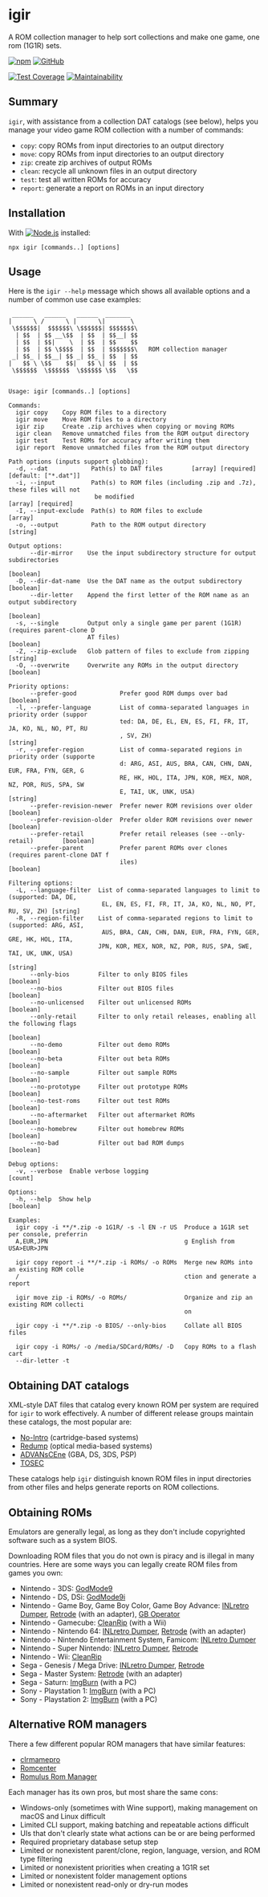 # igir

A ROM collection manager to help sort collections and make one game, one rom (1G1R) sets.

[![npm](https://badgen.net/npm/v/igir?icon=npm)](https://www.npmjs.com/package/igir)
[![GitHub](https://badgen.net/badge/emmercm/igir/purple?icon=github)](https://github.com/emmercm/igir)

[![Test Coverage](https://badgen.net/codecov/c/github/emmercm/igir/main?icon=codecov)](https://codecov.io/gh/emmercm/igir)
[![Maintainability](https://badgen.net/codeclimate/maintainability/emmercm/igir?icon=codeclimate)](https://codeclimate.com/github/emmercm/igir/maintainability)

## Summary

`igir`, with assistance from a collection DAT catalogs (see below), helps you manage your video game ROM collection with a number of commands:

- `copy`: copy ROMs from input directories to an output directory
- `move`: copy ROMs from input directories to an output directory
- `zip`: create zip archives of output ROMs
- `clean`: recycle all unknown files in an output directory
- `test`: test all written ROMs for accuracy
- `report`: generate a report on ROMs in an input directory

## Installation

With [![Node.js](https://badgen.net/npm/node/igir)](https://nodejs.org/en/download/) installed:

```shell
npx igir [commands..] [options]
```

## Usage

Here is the `igir --help` message which shows all available options and a number of common use case examples:

```help
 ______   ______   ______  _______  
|      \ /      \ |      \|       \ 
 \$$$$$$|  $$$$$$\ \$$$$$$| $$$$$$$\
  | $$  | $$ __\$$  | $$  | $$__| $$
  | $$  | $$|    \  | $$  | $$    $$
  | $$  | $$ \$$$$  | $$  | $$$$$$$\   ROM collection manager
 _| $$_ | $$__| $$ _| $$_ | $$  | $$
|   $$ \ \$$    $$|   $$ \| $$  | $$
 \$$$$$$  \$$$$$$  \$$$$$$ \$$   \$$


Usage: igir [commands..] [options]

Commands:
  igir copy    Copy ROM files to a directory
  igir move    Move ROM files to a directory
  igir zip     Create .zip archives when copying or moving ROMs
  igir clean   Remove unmatched files from the ROM output directory
  igir test    Test ROMs for accuracy after writing them
  igir report  Remove unmatched files from the ROM output directory

Path options (inputs support globbing):
  -d, --dat            Path(s) to DAT files        [array] [required] [default: ["*.dat"]]
  -i, --input          Path(s) to ROM files (including .zip and .7z), these files will not
                        be modified                                     [array] [required]
  -I, --input-exclude  Path(s) to ROM files to exclude                             [array]
  -o, --output         Path to the ROM output directory                           [string]

Output options:
      --dir-mirror    Use the input subdirectory structure for output subdirectories
                                                                                 [boolean]
  -D, --dir-dat-name  Use the DAT name as the output subdirectory                [boolean]
      --dir-letter    Append the first letter of the ROM name as an output subdirectory
                                                                                 [boolean]
  -s, --single        Output only a single game per parent (1G1R) (requires parent-clone D
                      AT files)                                                  [boolean]
  -Z, --zip-exclude   Glob pattern of files to exclude from zipping               [string]
  -O, --overwrite     Overwrite any ROMs in the output directory                 [boolean]

Priority options:
      --prefer-good            Prefer good ROM dumps over bad                    [boolean]
  -l, --prefer-language        List of comma-separated languages in priority order (suppor
                               ted: DA, DE, EL, EN, ES, FI, FR, IT, JA, KO, NL, NO, PT, RU
                               , SV, ZH)                                          [string]
  -r, --prefer-region          List of comma-separated regions in priority order (supporte
                               d: ARG, ASI, AUS, BRA, CAN, CHN, DAN, EUR, FRA, FYN, GER, G
                               RE, HK, HOL, ITA, JPN, KOR, MEX, NOR, NZ, POR, RUS, SPA, SW
                               E, TAI, UK, UNK, USA)                              [string]
      --prefer-revision-newer  Prefer newer ROM revisions over older             [boolean]
      --prefer-revision-older  Prefer older ROM revisions over newer             [boolean]
      --prefer-retail          Prefer retail releases (see --only-retail)        [boolean]
      --prefer-parent          Prefer parent ROMs over clones (requires parent-clone DAT f
                               iles)                                             [boolean]

Filtering options:
  -L, --language-filter  List of comma-separated languages to limit to (supported: DA, DE,
                          EL, EN, ES, FI, FR, IT, JA, KO, NL, NO, PT, RU, SV, ZH) [string]
  -R, --region-filter    List of comma-separated regions to limit to (supported: ARG, ASI,
                          AUS, BRA, CAN, CHN, DAN, EUR, FRA, FYN, GER, GRE, HK, HOL, ITA,
                         JPN, KOR, MEX, NOR, NZ, POR, RUS, SPA, SWE, TAI, UK, UNK, USA)
                                                                                  [string]
      --only-bios        Filter to only BIOS files                               [boolean]
      --no-bios          Filter out BIOS files                                   [boolean]
      --no-unlicensed    Filter out unlicensed ROMs                              [boolean]
      --only-retail      Filter to only retail releases, enabling all the following flags
                                                                                 [boolean]
      --no-demo          Filter out demo ROMs                                    [boolean]
      --no-beta          Filter out beta ROMs                                    [boolean]
      --no-sample        Filter out sample ROMs                                  [boolean]
      --no-prototype     Filter out prototype ROMs                               [boolean]
      --no-test-roms     Filter out test ROMs                                    [boolean]
      --no-aftermarket   Filter out aftermarket ROMs                             [boolean]
      --no-homebrew      Filter out homebrew ROMs                                [boolean]
      --no-bad           Filter out bad ROM dumps                                [boolean]

Debug options:
  -v, --verbose  Enable verbose logging                                            [count]

Options:
  -h, --help  Show help                                                          [boolean]

Examples:
  igir copy -i **/*.zip -o 1G1R/ -s -l EN -r US  Produce a 1G1R set per console, preferrin
  A,EUR,JPN                                      g English from USA>EUR>JPN

  igir copy report -i **/*.zip -i ROMs/ -o ROMs  Merge new ROMs into an existing ROM colle
  /                                              ction and generate a report

  igir move zip -i ROMs/ -o ROMs/                Organize and zip an existing ROM collecti
                                                 on

  igir copy -i **/*.zip -o BIOS/ --only-bios     Collate all BIOS files

  igir copy -i ROMs/ -o /media/SDCard/ROMs/ -D   Copy ROMs to a flash cart
  --dir-letter -t
```

## Obtaining DAT catalogs

XML-style DAT files that catalog every known ROM per system are required for `igir` to work effectively. A number of different release groups maintain these catalogs, the most popular are:

- [No-Intro](https://datomatic.no-intro.org/index.php?page=download&s=64) (cartridge-based systems)
- [Redump](http://redump.org/downloads/) (optical media-based systems)
- [ADVANsCEne](https://www.advanscene.com/html/dats.php) (GBA, DS, 3DS, PSP)
- [TOSEC](https://www.tosecdev.org/downloads/category/22-datfiles)

These catalogs help `igir` distinguish known ROM files in input directories from other files and helps generate reports on ROM collections.

## Obtaining ROMs

Emulators are generally legal, as long as they don't include copyrighted software such as a system BIOS.

Downloading ROM files that you do not own is piracy and is illegal in many countries. Here are some ways you can legally create ROM files from games you own:

- Nintendo - 3DS: [GodMode9](https://github.com/d0k3/GodMode9)
- Nintendo - DS, DSi: [GodMode9i](https://github.com/DS-Homebrew/GodMode9i)
- Nintendo - Game Boy, Game Boy Color, Game Boy Advance: [INLretro Dumper](https://www.infiniteneslives.com/inlretro.php), [Retrode](https://www.retrode.com/) (with an adapter), [GB Operator](https://www.epilogue.co/product/gb-operator)
- Nintendo - Gamecube: [CleanRip](https://wiibrew.org/wiki/CleanRip) (with a Wii)
- Nintendo - Nintendo 64: [INLretro Dumper](https://www.infiniteneslives.com/inlretro.php), [Retrode](https://www.retrode.com/) (with an adapter)
- Nintendo - Nintendo Entertainment System, Famicom: [INLretro Dumper](https://www.infiniteneslives.com/inlretro.php)
- Nintendo - Super Nintendo: [INLretro Dumper](https://www.infiniteneslives.com/inlretro.php), [Retrode](https://www.retrode.com/)
- Nintendo - Wii: [CleanRip](https://wiibrew.org/wiki/CleanRip)
- Sega - Genesis / Mega Drive: [INLretro Dumper](https://www.infiniteneslives.com/inlretro.php), [Retrode](https://www.retrode.com/)
- Sega - Master System: [Retrode](https://www.retrode.com/) (with an adapter)
- Sega - Saturn: [ImgBurn](https://ninite.com/ImgBurn/) (with a PC)
- Sony - Playstation 1: [ImgBurn](https://ninite.com/ImgBurn/) (with a PC)
- Sony - Playstation 2: [ImgBurn](https://ninite.com/ImgBurn/) (with a PC)

## Alternative ROM managers

There a few different popular ROM managers that have similar features:

- [clrmamepro](https://mamedev.emulab.it/clrmamepro/)
- [Romcenter](http://www.romcenter.com/)
- [Romulus Rom Manager](https://romulus.cc/)

Each manager has its own pros, but most share the same cons:

- Windows-only (sometimes with Wine support), making management on macOS and Linux difficult 
- Limited CLI support, making batching and repeatable actions difficult
- UIs that don't clearly state what actions can be or are being performed
- Required proprietary database setup step
- Limited or nonexistent parent/clone, region, language, version, and ROM type filtering
- Limited or nonexistent priorities when creating a 1G1R set
- Limited or nonexistent folder management options
- Limited or nonexistent read-only or dry-run modes
